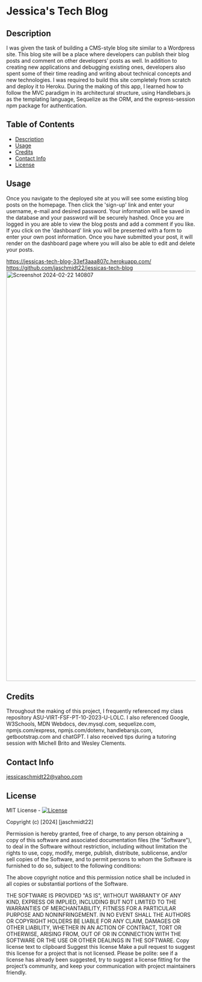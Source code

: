 # Jessica's Tech Blog

## Description

I was given the task of building a CMS-style blog site similar to a Wordpress site. This blog site will be a place where developers can publish their blog posts and comment on other developers’ posts as well. In addition to creating new applications and debugging existing ones, developers also spent some of their time reading and writing about technical concepts and new technologies. I was required to build this site completely from scratch and deploy it to Heroku. During the making of this app, I learned how to follow the MVC paradigm in its architectural structure, using Handlebars.js as the templating language, Sequelize as the ORM, and the express-session npm package for authentication.

## Table of Contents

- [Description](#description)
- [Usage](#usage)
- [Credits](#credits)
- [Contact Info](#contact-info)
- [License](#license)

## Usage

Once you navigate to the deployed site at you will see some existing blog posts on the homepage. Then click the 'sign-up' link and enter your username, e-mail and desired password. Your information will be saved in the database and your password will be securely hashed. Once you are logged in you are able to view the blog posts and add a comment if you like. If you click on the 'dashboard' link you will be presented with a form to enter your own post information. Once you have submitted your post, it will render on the dashboard page where you will also be able to edit and delete your posts.

https://jessicas-tech-blog-33ef3aaa807c.herokuapp.com/
https://github.com/jaschmidt22/jessicas-tech-blog
<img width="1087" alt="Screenshot 2024-02-22 140807" src="https://github.com/jaschmidt22/jessicas-tech-blog/assets/146290812/010cb9f0-73ff-445e-831f-b194a4e6e049">

## Credits

Throughout the making of this project, I frequently referenced my class repository ASU-VIRT-FSF-PT-10-2023-U-LOLC. I also referenced Google, W3Schools, MDN Webdocs, dev.mysql.com, sequelize.com, npmjs.com/express, npmjs.com/dotenv, handlebarsjs.com, getbootstrap.com and chatGPT. I also received tips during a tutoring session with Michell Brito and Wesley Clements.

## Contact Info

jessicaschmidt22@yahoo.com

## License

MIT License - [![License](https://img.shields.io/badge/License-MIT-green.svg)](https://choosealicense.com/licenses/mit/)

Copyright (c) [2024] [jaschmidt22]

Permission is hereby granted, free of charge, to any person obtaining a copy of this software and associated documentation files (the "Software"), to deal in the Software without restriction, including without limitation the rights to use, copy, modify, merge, publish, distribute, sublicense, and/or sell copies of the Software, and to permit persons to whom the Software is furnished to do so, subject to the following conditions:

The above copyright notice and this permission notice shall be included in all copies or substantial portions of the Software.

THE SOFTWARE IS PROVIDED "AS IS", WITHOUT WARRANTY OF ANY KIND, EXPRESS OR IMPLIED, INCLUDING BUT NOT LIMITED TO THE WARRANTIES OF MERCHANTABILITY, FITNESS FOR A PARTICULAR PURPOSE AND NONINFRINGEMENT. IN NO EVENT SHALL THE AUTHORS OR COPYRIGHT HOLDERS BE LIABLE FOR ANY CLAIM, DAMAGES OR OTHER LIABILITY, WHETHER IN AN ACTION OF CONTRACT, TORT OR OTHERWISE, ARISING FROM, OUT OF OR IN CONNECTION WITH THE SOFTWARE OR THE USE OR OTHER DEALINGS IN THE SOFTWARE. Copy license text to clipboard Suggest this license Make a pull request to suggest this license for a project that is not licensed. Please be polite: see if a license has already been suggested, try to suggest a license fitting for the project’s community, and keep your communication with project maintainers friendly.
